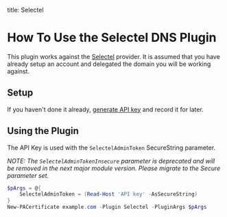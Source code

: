 title: Selectel

# How To Use the Selectel DNS Plugin

This plugin works against the [Selectel](https://selectel.ru/) provider. It is assumed that you have already setup an account and delegated the domain you will be working against.

## Setup

If you haven't done it already, [generate API key](https://my.selectel.ru/profile/apikeys) and record it for later.

## Using the Plugin

The API Key is used with the `SelectelAdminToken` SecureString parameter.

*NOTE: The `SelectelAdminTokenInsecure` parameter is deprecated and will be removed in the next major module version. Please migrate to the Secure parameter set.*

```powershell
$pArgs = @{
    SelectelAdminToken = (Read-Host 'API key' -AsSecureString)
}
New-PACertificate example.com -Plugin Selectel -PluginArgs $pArgs
```
